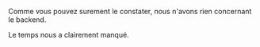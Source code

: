 Comme vous pouvez surement le constater, nous n'avons rien concernant le backend.

Le temps nous a clairement manqué.